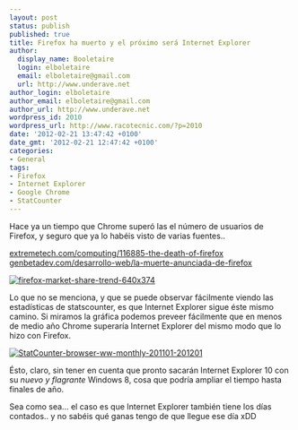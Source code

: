 ```yaml
---
layout: post
status: publish
published: true
title: Firefox ha muerto y el próximo será Internet Explorer
author:
  display_name: Booletaire
  login: elboletaire
  email: elboletaire@gmail.com
  url: http://www.underave.net
author_login: elboletaire
author_email: elboletaire@gmail.com
author_url: http://www.underave.net
wordpress_id: 2010
wordpress_url: http://www.racotecnic.com/?p=2010
date: '2012-02-21 13:47:42 +0100'
date_gmt: '2012-02-21 12:47:42 +0100'
categories:
- General
tags:
- Firefox
- Internet Explorer
- Google Chrome
- StatCounter
---
```


Hace ya un tiempo que Chrome superó las el número de usuarios de Firefox, y seguro que ya lo habéis visto de varias fuentes..

[extremetech.com/computing/116885-the-death-of-firefox](http://www.extremetech.com/computing/116885-the-death-of-firefox)
[genbetadev.com/desarrollo-web/la-muerte-anunciada-de-firefox](http://www.genbetadev.com/desarrollo-web/la-muerte-anunciada-de-firefox)

<a href="http://www.extremetech.com/wp-content/uploads/2012/02/firefox-market-share-trend-640x374.jpg">
  <img src="http://www.extremetech.com/wp-content/uploads/2012/02/firefox-market-share-trend-640x374.jpg" alt="firefox-market-share-trend-640x374"  />
</a>

Lo que no se menciona, y que se puede observar fácilmente viendo las estadísticas de statscounter, es que Internet Explorer sigue éste mismo camino. Si miramos la gráfica podemos preveer fácilmente que en menos de medio año Chrome superaría Internet Explorer del mismo modo que lo hizo con Firefox.

<a href="{{ site.url }}/uploads/2012/02/StatCounter-browser-ww-monthly-201101-201201.jpg">
  <img src="{{ site.url }}/uploads/2012/02/StatCounter-browser-ww-monthly-201101-201201.jpg" alt="StatCounter-browser-ww-monthly-201101-201201" />
</a>

Ésto, claro, sin tener en cuenta que pronto sacarán Internet Explorer 10 con su <em>nuevo y flagrante</em> Windows 8, cosa que podría ampliar el tiempo hasta finales de año.

Sea como sea... el caso es que Internet Explorer también tiene los días contados.. y no sabéis qué ganas tengo de que llegue ese día xDD
